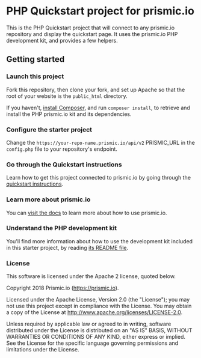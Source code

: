 # PHP Quickstart project for prismic.io

This is the PHP Quickstart project that will connect to any prismic.io repository and display the quickstart page. It uses the prismic.io PHP development kit, and provides a few helpers.

## Getting started

### Launch this project

Fork this repository, then clone your fork, and set up Apache so that the root of your website is the `public_html` directory.

If you haven't, [install Composer](https://getcomposer.org/doc/00-intro.md), and run `composer install`, to retrieve and install the PHP prismic.io kit and its dependencies.

### Configure the starter project

Change the ```https://your-repo-name.prismic.io/api/v2``` PRISMIC_URL in the `config.php` file to your repository's endpoint.

### Go through the Quickstart instructions

Learn how to get this project connected to prismic.io by going through the [quickstart instructions](https://prismic.io/quickstart#?lang=php).

### Learn more about prismic.io

You can [visit the docs](https://prismic.io/docs/php/getting-started/with-the-php-starter-kit) to learn more about how to use prismic.io.

### Understand the PHP development kit

You'll find more information about how to use the development kit included in this starter project, by reading [its README file](https://github.com/prismicio/php-kit).

### License

This software is licensed under the Apache 2 license, quoted below.

Copyright 2018 Prismic.io (https://prismic.io).

Licensed under the Apache License, Version 2.0 (the "License"); you may not use this project except in compliance with the License. You may obtain a copy of the License at http://www.apache.org/licenses/LICENSE-2.0.

Unless required by applicable law or agreed to in writing, software distributed under the License is distributed on an "AS IS" BASIS, WITHOUT WARRANTIES OR CONDITIONS OF ANY KIND, either express or implied. See the License for the specific language governing permissions and limitations under the License.

